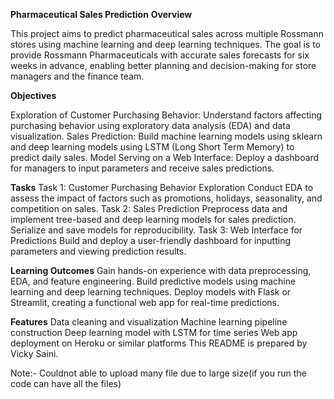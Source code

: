**Pharmaceutical Sales Prediction**
**Overview**

This project aims to predict pharmaceutical sales across multiple Rossmann stores using machine learning and deep learning techniques. The goal is to provide Rossmann Pharmaceuticals with accurate sales forecasts for six weeks in advance, enabling better planning and decision-making for store managers and the finance team.

**Objectives**

Exploration of Customer Purchasing Behavior: Understand factors affecting purchasing behavior using exploratory data analysis (EDA) and data visualization.
Sales Prediction: Build machine learning models using sklearn and deep learning models using LSTM (Long Short Term Memory) to predict daily sales.
Model Serving on a Web Interface: Deploy a dashboard for managers to input parameters and receive sales predictions.

**Tasks**
Task 1: Customer Purchasing Behavior Exploration
Conduct EDA to assess the impact of factors such as promotions, holidays, seasonality, and competition on sales.
Task 2: Sales Prediction
Preprocess data and implement tree-based and deep learning models for sales prediction.
Serialize and save models for reproducibility.
Task 3: Web Interface for Predictions
Build and deploy a user-friendly dashboard for inputting parameters and viewing prediction results.

**Learning Outcomes**
Gain hands-on experience with data preprocessing, EDA, and feature engineering.
Build predictive models using machine learning and deep learning techniques.
Deploy models with Flask or Streamlit, creating a functional web app for real-time predictions.

**Features**
Data cleaning and visualization
Machine learning pipeline construction
Deep learning model with LSTM for time series
Web app deployment on Heroku or similar platforms
This README is prepared by Vicky Saini.

Note:- Couldnot able to upload many file due to large size(if you run the code can have all the files)
